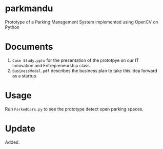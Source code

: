 # parkmandu
Prototype of a Parking Management System implemented using OpenCV on Python

# Documents
1. `Case Study.pptx` for the presentation of the prototpye on our IT Innovation and Entrepreneurship class.
2. `BusinessModel.pdf` describes the business plan to take this idea forward as a startup.

# Usage
Run `ParkedCars.py` to see the prototype detect open parking spaces.

# Update
Added.
